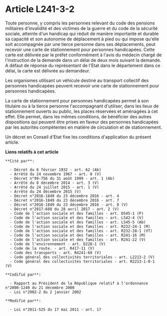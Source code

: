 # Article L241-3-2

Toute personne, y compris les personnes relevant du code des pensions militaires d'invalidité et des victimes de la guerre et
du code de la sécurité sociale, atteinte d'un handicap qui réduit de manière importante et durable sa capacité et son
autonomie de déplacement à pied ou qui impose qu'elle soit accompagnée par une tierce personne dans ses déplacements, peut
recevoir une carte de stationnement pour personnes handicapées. Cette carte est délivrée par le préfet conformément à l'avis
du médecin chargé de l'instruction de la demande dans  un délai de deux mois suivant la demande. A défaut de réponse du
représentant de l'Etat dans le département dans ce délai, la carte est  délivrée au demandeur.

Les organismes utilisant un véhicule destiné au transport collectif des personnes handicapées peuvent recevoir une carte de
stationnement pour personnes handicapées.

La carte de stationnement pour personnes handicapées permet à son titulaire ou à la tierce personne l'accompagnant
d'utiliser, dans les lieux de stationnement ouverts au public, les places réservées et aménagées à cet effet. Elle permet,
dans les mêmes conditions, de bénéficier des autres dispositions qui peuvent être prises en faveur des personnes handicapées
par les autorités compétentes en matière de circulation et de stationnement.

Un décret en Conseil d'Etat fixe les conditions d'application du présent article.

**Liens relatifs à cet article**

	**Cité par**:

	  - Décret du 6 février 1932 - art. 62 (Ab)
	  - Arrêté du 24 novembre 1967 - art. 8 (V)
	  - Décret n°99-756 du 31 août 1999 - art. 1 (Ab)
	  - Arrêté du 8 décembre 2014 - art. 3 (V)
	  - Arrêté du 24 juillet 2015 - art. 1 (V)
	  - Arrêté du 24 décembre 2015 (V)
	  - Décret n°2016-1849 du 23 décembre 2016 - art. 4
	  - Décret n°2016-1849 du 23 décembre 2016 - art. 7
	  - Décret n°2016-1849 du 23 décembre 2016 - art. 8 (V)
	  - Décret n°2017-688 du 28 avril 2017 - art. 2 (V)
	  - Code de l'action sociale et des familles - art. D545-1 (P)
	  - Code de l'action sociale et des familles - art. L542-4 (V)
	  - Code de l'action sociale et des familles - art. L545-5 (Ab)
	  - Code de l'action sociale et des familles - art. R232-24-1 (M)
	  - Code de l'action sociale et des familles - art. R232-28-1 (VT)
	  - Code de l'action sociale et des familles - art. R241-16 (M)
	  - Code de l'action sociale et des familles - art. R241-22 (V)
	  - Code de l'environnement - art. D228-1 (V)
	  - Code de la route. - art. R417-11 (V)
	  - Code des transports - art. R4241-69 (V)
	  - Code général des collectivités territoriales - art. L2213-2 (V)
	  - Code général des collectivités territoriales - art. R2213-1-0-1 (V)

	**Codifié par**:

	  - Rapport au Président de la République relatif à l'ordonnance n°2000-1249 du 21 décembre 2000
	  - Loi n°2002-2 du 2 janvier 2002

	**Modifié par**:

	  - Loi n°2011-525 du 17 mai 2011 - art. 17
